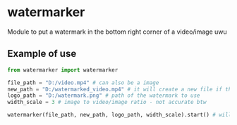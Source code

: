# watermarker
Module to put a watermark in the bottom right corner of a video/image uwu

## Example of use
```py
from watermarker import watermarker

file_path = "D:/video.mp4" # can also be a image
new_path = "D:/watermarked_video.mp4" # it will create a new file if the file and new path are the same
logo_path = "D:/watermark.png" # path of the watermark to use
width_scale = 3 # image to video/image ratio - not accurate btw

watermarker(file_path, new_path, logo_path, width_scale).start() # will return True if success and False if it failed
```
